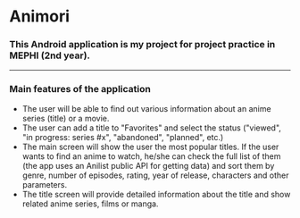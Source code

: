 # Animori
### This Android application is my project for project practice in MEPHI (2nd year). 
---
### Main features of the application
* The user will be able to find out various information about an anime series (title) or a movie. 
* The user can add a title to "Favorites" and select the status ("viewed", "in progress: series #x", "abandoned", "planned", etc.) 
* The main screen will show the user the most popular titles. If the user wants to find an anime to watch, he/she can check the full list of them (the app uses an Anilist public API for getting data) and sort them by genre, number of episodes, rating, year of release, characters and other parameters. 
* The title screen will provide detailed information about the title and show related anime series, films or manga.
